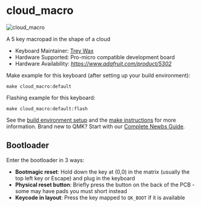 # cloud_macro

![cloud_macro](https://i.imgur.com/n0PMttQ.jpeg)

A 5 key macropad in the shape of a cloud

* Keyboard Maintainer: [Trey Wax](https://github.com/TweyHugs)
* Hardware Supported: Pro-micro compatible development board
* Hardware Availability: *https://www.adafruit.com/product/5302*

Make example for this keyboard (after setting up your build environment):

    make cloud_macro:default

Flashing example for this keyboard:

    make cloud_macro:default:flash

See the [build environment setup](https://docs.qmk.fm/#/getting_started_build_tools) and the [make instructions](https://docs.qmk.fm/#/getting_started_make_guide) for more information. Brand new to QMK? Start with our [Complete Newbs Guide](https://docs.qmk.fm/#/newbs).

## Bootloader

Enter the bootloader in 3 ways:

* **Bootmagic reset**: Hold down the key at (0,0) in the matrix (usually the top left key or Escape) and plug in the keyboard
* **Physical reset button**: Briefly press the button on the back of the PCB - some may have pads you must short instead
* **Keycode in layout**: Press the key mapped to `QK_BOOT` if it is available
